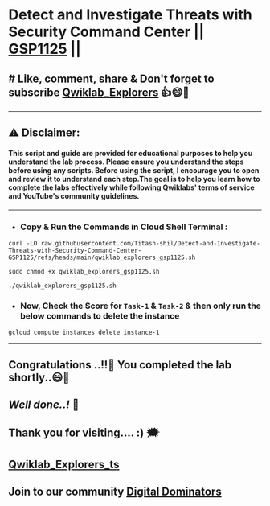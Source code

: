#  Detect and Investigate Threats with Security Command Center || [GSP1125](https://www.cloudskillsboost.google/focuses/71932?parent=catalog) ||

## # Like, comment, share & Don't forget to subscribe [Qwiklab_Explorers](https://youtube.com/@titashshil?si=RgamNu1dc9jVIbJN) 👍😄🤝

---
## ⚠️ **Disclaimer:**
#### This script and guide are provided for educational purposes to help you understand the lab process. Please ensure you understand the steps before using any scripts. Before using the script, I encourage you to open and review it to understand each step.The goal is to help you learn how to complete the labs effectively while following Qwiklabs' terms of service and YouTube's community guidelines.
---
 
- ### Copy & Run the Commands in Cloud Shell Terminal :

```
curl -LO raw.githubusercontent.com/Titash-shil/Detect-and-Investigate-Threats-with-Security-Command-Center-GSP1125/refs/heads/main/qwiklab_explorers_gsp1125.sh

sudo chmod +x qwiklab_explorers_gsp1125.sh

./qwiklab_explorers_gsp1125.sh
```
- ### Now, Check the Score for `Task-1` & `Task-2` & then only run the below commands to delete the instance 
```
gcloud compute instances delete instance-1
```
---

## Congratulations ..!!🎉  You completed the lab shortly..😃💯

## *Well done..!* 👏

## Thank you for visiting.... :) 🗯️

## [Qwiklab_Explorers_ts](https://youtube.com/@titashshil?si=RgamNu1dc9jVIbJN)

## Join to our community [Digital Dominators](https://chat.whatsapp.com/J0o1beFGCHfJ8ZHGKjcqkd)
